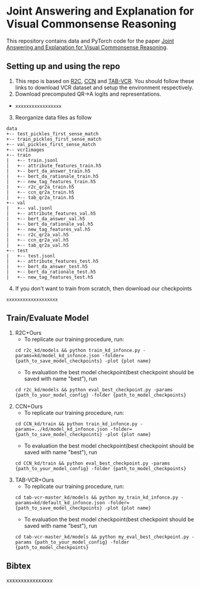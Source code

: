 # Joint Answering and Explanation for Visual Commonsense Reasoning

This repository contains data and PyTorch code for the paper [ Joint Answering and Explanation for Visual Commonsense Reasoning](https://arxiv.org/abs/2202.12626).

## Setting up and using the repo

1. This repo is based on [R2C](https://github.com/rowanz/r2c), [CCN](https://github.com/AmingWu/CCN) and [TAB-VCR](https://github.com/Deanplayerljx/tab-vcr). You should follow these links to download VCR dataset and setup the environment respectively.    
2. Download precomputed QR->A logits and representations.
* `xxxxxxxxxxxxxxxxx`
3. Reorganize data files as follow
```
data
+-- test_pickles_first_sense_match 
+-- train_pickles_first_sense_match  
+-- val_pickles_first_sense_match  
+-- vcr1images
+-- train
|   +-- train.jsonl
|   +-- attribute_features_train.h5
|   +-- bert_da_answer_train.h5
|   +-- bert_da_rationale_train.h5
|   +-- new_tag_features_train.h5
|   +-- r2c_qr2a_train.h5
|   +-- ccn_qr2a_train.h5
|   +-- tab_qr2a_train.h5
+-- val
|   +-- val.jsonl
|   +-- attribute_features_val.h5
|   +-- bert_da_answer_val.h5
|   +-- bert_da_rationale_val.h5
|   +-- new_tag_features_val.h5
|   +-- r2c_qr2a_val.h5
|   +-- ccn_qr2a_val.h5
|   +-- tab_qr2a_val.h5
+-- test
|   +-- test.jsonl
|   +-- attribute_features_test.h5
|   +-- bert_da_answer_test.h5
|   +-- bert_da_rationale_test.h5
|   +-- new_tag_features_test.h5
```
4. If you don't want to train from scratch, then download our checkpoints
```
xxxxxxxxxxxxxxxxxxx
```


## Train/Evaluate Model
1. R2C+Ours
   - To replicate our training procedure, run: 
    ```
   cd r2c_kd/models && python train_kd_infonce.py -params=kd/model_kd_infonce.json -folder={path_to_save_model_checkpoints} -plot {plot name} 
   ```
   - To evaluation the best model checkpoint(best checkpoint should be saved with name "best"), run
   ```
   cd r2c_kd/models && python eval_best_checkpoint.py -params {path_to_your_model_config} -folder {path_to_model_checkpoints}
   ```
2. CCN+Ours
   - To replicate our training procedure, run: 
    ```
   cd CCN_kd/train && python train_kd_infonce.py -params=../kd/model_kd_infonce.json -folder={path_to_save_model_checkpoints} -plot {plot name} 
   ```
   - To evaluation the best model checkpoint(best checkpoint should be saved with name "best"), run
   ```
   cd CCN_kd/train && python eval_best_checkpoint.py -params {path_to_your_model_config} -folder {path_to_model_checkpoints}
   ```
3. TAB-VCR+Ours
   - To replicate our training procedure, run: 
    ```
   cd tab-vcr-master_kd/models && python my_train_kd_infonce.py -params=kd/default_kd_infonce.json -folder={path_to_save_model_checkpoints} -plot {plot name} 
   ```
   - To evaluation the best model checkpoint(best checkpoint should be saved with name "best"), run
   ```
   cd tab-vcr-master_kd/models && python my_eval_best_checkpoint.py -params {path_to_your_model_config} -folder {path_to_model_checkpoints}
   ```
## Bibtex
xxxxxxxxxxxxxxxx

